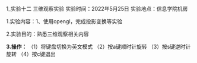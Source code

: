 1_实验十二  三维观察实验
实验时间：2022年5月25日
实验地点：信息学院机房

1.实验内容：1、使用opengl，完成投影变换等实验
                  
2.实验目的：熟悉三维观察相关内容

**3.操作：**
（1）将键盘切换为英文模式
（2）按a键顺时针旋转
（3）按s键逆时针旋转
（4）按c键退出
